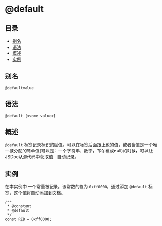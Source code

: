 <!--
title: @default
order: 314
author: yuer
-->

# @default

## 目录

- [别名](#别名)
- [语法](#语法)
- [概述](#概述)
- [实例](#实例)

## 别名

```
@defaultvalue
```

## 语法

```
@default [<some value>]
```

## 概述

`@default` 标签记录标识的赋值。可以在标签后面跟上他的值，或者当值是一个唯一被分配的简单值(可以是：一个字符串，数字，布尔值或null)的时候，可以让JSDoc从源代码中获取值，自动记录。

## 实例

在本实例中,一个常量被记录。该常数的值为 `0xff0000`。通过添加 `@default` 标签，这个值将自动添加到文档。

```
/**
 * @constant
 * @default
 */
const RED = 0xff0000;
```
